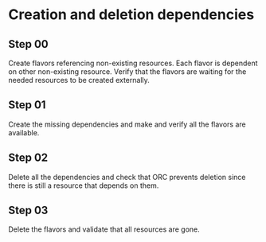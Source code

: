 # Creation and deletion dependencies

## Step 00

Create flavors referencing non-existing resources. Each flavor is dependent on other non-existing resource. Verify that the flavors are waiting for the needed resources to be created externally.

## Step 01

Create the missing dependencies and make and verify all the flavors are available.

## Step 02

Delete all the dependencies and check that ORC prevents deletion since there is still a resource that depends on them.

## Step 03

Delete the flavors and validate that all resources are gone.
